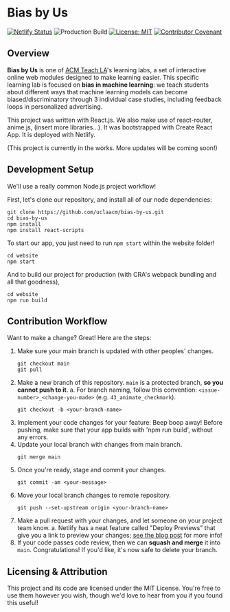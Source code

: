 # Bias by Us

[![Netlify Status](https://api.netlify.com/api/v1/badges/3853d389-4eab-44be-93f5-910b7192c9c1/deploy-status)](https://app.netlify.com/sites/infallible-mirzakhani-e36a0d/deploys)
![Production Build](https://github.com/uclaacm/bias-by-us/workflows/Production%20Build/badge.svg)
[![License: MIT](https://img.shields.io/badge/License-MIT-yellow.svg)](https://opensource.org/licenses/MIT)
[![Contributor Covenant](https://img.shields.io/badge/Contributor%20Covenant-v2.0%20adopted-ff69b4.svg)](CODE_OF_CONDUCT.md)

## Overview

**Bias by Us** is one of [ACM Teach LA](https://teachla.uclaacm.com)'s learning labs, a set of interactive online web modules designed to make learning easier. This specific learning lab is focused on **bias in machine learning**: we teach students about different ways that machine learning models can become biased/discriminatory through 3 individual case studies, including feedback loops in personalized advertising.

This project was written with React.js. We also make use of react-router, anime.js, (insert more libraries...). It was bootstrapped with Create React App. It is deployed with Netlify.

(This project is currently in the works. More updates will be coming soon!)

## Development Setup

We'll use a really common Node.js project workflow!

First, let's clone our repository, and install all of our node dependencies:

```
git clone https://github.com/uclaacm/bias-by-us.git
cd bias-by-us
npm install
npm install react-scripts
```

To start our app, you just need to run `npm start` within the website folder!

```
cd website
npm start
```

And to build our project for production (with CRA's webpack bundling and all that goodness),

```
cd website
npm run build
```

## Contribution Workflow

Want to make a change? Great! Here are the steps:

1. Make sure your main branch is updated with other peoples' changes.
   ```
   git checkout main
   git pull
   ```
2. Make a new branch of this repository. `main` is a protected branch, **so you cannot push to it**.
   a. For branch naming, follow this convention: `<issue-number>_<change-you-made>` (e.g. `43_animate_checkmark`).
   ```
   git checkout -b <your-branch-name>
   ```
3. Implement your code changes for your feature: Beep boop away! Before pushing, make sure that your app builds with 'npm run build', without any errors.
4. Update your local branch with changes from main branch.
   ```
   git merge main
   ```
5. Once you're ready, stage and commit your changes.
   ```
   git commit -am <your-message>
   ```
6. Move your local branch changes to remote repository.
   ```
   git push --set-upstream origin <your-branch-name>
   ```
7. Make a pull request with your changes, and let someone on your project team know.
   a. Netlify has a neat feature called "Deploy Previews" that give you a link to preview your changes; [see the blog post](https://www.netlify.com/blog/2016/07/20/introducing-deploy-previews-in-netlify/) for more info!
8. If your code passes code review, then we can **squash and merge** it into `main`. Congratulations! If you'd like, it's now safe to delete your branch.


## Licensing & Attribution

This project and its code are licensed under the MIT License. You're free to use them however you wish, though we'd love to hear from you if you found this useful!
